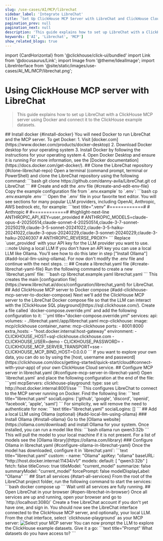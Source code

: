 ```yaml
---
slug: /use-cases/AI/MCP/librechat
sidebar_label: 'Integrate LibreChat'
title: 'Set Up ClickHouse MCP Server with LibreChat and ClickHouse Cloud'
pagination_prev: null
pagination_next: null
description: 'This guide explains how to set up LibreChat with a ClickHouse MCP server using Docker.'
keywords: ['AI', 'Librechat', 'MCP']
show_related_blogs: true
---
```


import {CardHorizontal} from '@clickhouse/click-ui/bundled'
import Link from '@docusaurus/Link';
import Image from '@theme/IdealImage';
import LibreInterface from '@site/static/images/use-cases/AI_ML/MCP/librechat.png';

# Using ClickHouse MCP server with LibreChat

> This guide explains how to set up LibreChat with a ClickHouse MCP server using Docker
> and connect it to the ClickHouse example datasets.

<VerticalStepper headerLevel="h2">
## Install docker {#install-docker}
You will need Docker to run LibreChat and the MCP server. To get Docker:
1. Visit [docker.com](https://www.docker.com/products/docker-desktop)
2. Download Docker desktop for your operating system
3. Install Docker by following the instructions for your operating system
4. Open Docker Desktop and ensure it is running
For more information, see the [Docker documentation](https://docs.docker.com/get-docker/).
## Clone the LibreChat repository {#clone-librechat-repo}
Open a terminal (command prompt, terminal or PowerShell) and clone the
LibreChat repository using the following command:
```bash
git clone https://github.com/danny-avila/LibreChat.git
cd LibreChat
```
## Create and edit the .env file {#create-and-edit-env-file}
Copy the example configuration file from `.env.example` to `.env`:
```bash
cp .env.example .env
```
Open the `.env` file in your favorite text editor. You will see sections for
many popular LLM providers, including OpenAI, Anthropic, AWS bedrock etc, for
example:
```text title=".venv"
#============#
# Anthropic  #
#============#
#highlight-next-line
ANTHROPIC_API_KEY=user_provided
# ANTHROPIC_MODELS=claude-opus-4-20250514,claude-sonnet-4-20250514,claude-3-7-sonnet-20250219,claude-3-5-sonnet-20241022,claude-3-5-haiku-20241022,claude-3-opus-20240229,claude-3-sonnet-20240229,claude-3-haiku-20240307
# ANTHROPIC_REVERSE_PROXY=
```
Replace `user_provided` with your API key for the LLM provider you want to use.
:::note Using a local LLM
If you don't have an API key you can use a local LLM like Ollama. You'll see how
to do this later in step ["Install Ollama"](#add-local-llm-using-ollama). For now
don't modify the .env file and continue with the next steps.
:::
## Create a librechat.yaml file {#create-librechat-yaml-file}
Run the following command to create a new `librechat.yaml` file:
```bash
cp librechat.example.yaml librechat.yaml
```
This creates the main [configuration file](https://www.librechat.ai/docs/configuration/librechat_yaml) for LibreChat.
## Add ClickHouse MCP server to Docker compose {#add-clickhouse-mcp-server-to-docker-compose}
Next we'll add the ClickHouse MCP server to the LibreChat Docker compose file
so that the LLM can interact with the
[ClickHouse SQL playground](https://sql.clickhouse.com/).
Create a file called `docker-compose.override.yml` and add the following configuration to it:
```yml title="docker-compose.override.yml"
services:
api:
volumes:
- ./librechat.yaml:/app/librechat.yaml
mcp-clickhouse:
image: mcp/clickhouse
container_name: mcp-clickhouse
ports:
- 8001:8000
extra_hosts:
- "host.docker.internal:host-gateway"
environment:
- CLICKHOUSE_HOST=sql-clickhouse.clickhouse.com
- CLICKHOUSE_USER=demo
- CLICKHOUSE_PASSWORD=
- CLICKHOUSE_MCP_SERVER_TRANSPORT=sse
- CLICKHOUSE_MCP_BIND_HOST=0.0.0.0
```
If you want to explore your own data, you can do so by
using the [host, username and password](https://clickhouse.com/docs/getting-started/quick-start/cloud#connect-with-your-app)
of your own ClickHouse Cloud service.
<Link to="https://cloud.clickhouse.com/">
<CardHorizontal
badgeIcon="cloud"
badgeIconDir=""
badgeState="default"
badgeText=""
description="
If you don't have a Cloud account yet, get started with ClickHouse Cloud today and
receive $300 in credits. At the end of your 30-day free trial, continue with a
pay-as-you-go plan, or contact us to learn more about our volume-based discounts.
Visit our pricing page for details.
"
icon="cloud"
infoText=""
infoUrl=""
title="Get started with ClickHouse Cloud"
isSelected={true}
/>
</Link>
## Configure MCP server in librechat.yaml {#configure-mcp-server-in-librechat-yaml}
Open `librechat.yaml` and place the following configuration at the end of the file:
```yml
mcpServers:
clickhouse-playground:
type: sse
url: http://host.docker.internal:8001/sse
```
This configures LibreChat to connect to the MCP server running on Docker.
Find the following line:
```text title="librechat.yaml"
socialLogins: ['github', 'google', 'discord', 'openid', 'facebook', 'apple', 'saml']
```
For simplicity, we will remove the need to authenticate for now:
```text title="librechat.yaml"
socialLogins: []
```
## Add a local LLM using Ollama (optional) {#add-local-llm-using-ollama}
### Install Ollama {#install-ollama}
Go to the [Ollama website](https://ollama.com/download) and install Ollama for your system.
Once installed, you can run a model like this:
```bash
ollama run qwen3:32b
```
This will pull the model to your local machine if it is not present.
For a list of models see the [Ollama library](https://ollama.com/library)
### Configure Ollama in librechat.yaml {#configure-ollama-in-librechat-yaml}
Once the model has downloaded, configure it in `librechat.yaml`:
```text title="librechat.yaml"
custom:
- name: "Ollama"
apiKey: "ollama"
baseURL: "http://host.docker.internal:11434/v1/"
models:
default:
[
"qwen3:32b"
]
fetch: false
titleConvo: true
titleModel: "current_model"
summarize: false
summaryModel: "current_model"
forcePrompt: false
modelDisplayLabel: "Ollama"
```
## Start all services {#start-all-services}
From the root of the LibreChat project folder, run the following command to start the services:
```bash
docker compose up
```
Wait until all services are fully running.
## Open LibreChat in your browser {#open-librechat-in-browser}
Once all services are up and running, open your browser and go to `http://localhost:3080/`
Create a free LibreChat account if you don't yet have one, and sign in. You should
now see the LibreChat interface connected to the ClickHouse MCP server, and optionally,
your local LLM.
From the chat interface, select `clickhouse-playground` as your MCP server:
<Image img={LibreInterface} alt="Select your MCP server" size="md"/>
You can now prompt the LLM to explore the ClickHouse example datasets. Give it a go:
```text title="Prompt"
What datasets do you have access to?
```
</VerticalStepper>

